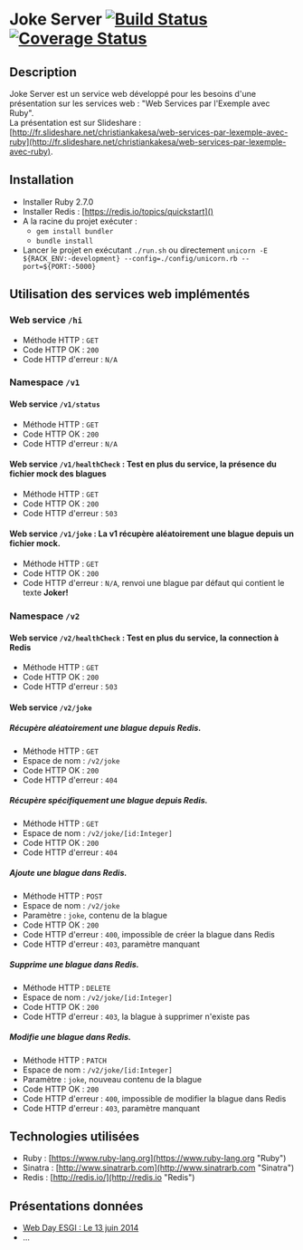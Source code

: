# Joke Server [![Build Status](https://travis-ci.org/fenicks/joke_server.svg?branch=master)](https://travis-ci.org/fenicks/joke_server) [![Coverage Status](https://coveralls.io/repos/fenicks/joke_server/badge.svg?branch=master&service=github)](https://coveralls.io/github/fenicks/joke_server?branch=master)

## Description

Joke Server est un service web développé pour les besoins d'une présentation sur les services web : "Web Services par l'Exemple avec Ruby".
<br>
La présentation est sur Slideshare : [http://fr.slideshare.net/christiankakesa/web-services-par-lexemple-avec-ruby](http://fr.slideshare.net/christiankakesa/web-services-par-lexemple-avec-ruby).

## Installation

 * Installer Ruby 2.7.0
 * Installer Redis : [https://redis.io/topics/quickstart]()
 * A la racine du projet exécuter :
   * `gem install bundler`
   * `bundle install`
 * Lancer le projet en exécutant `./run.sh` ou directement `unicorn -E ${RACK_ENV:-development} --config=./config/unicorn.rb --port=${PORT:-5000}`

## Utilisation des services web implémentés

### Web service `/hi`

 * Méthode HTTP : `GET`
 * Code HTTP OK : `200`
 * Code HTTP d'erreur : `N/A`

### Namespace `/v1`

#### Web service `/v1/status`

 * Méthode HTTP : `GET`
 * Code HTTP OK : `200`
 * Code HTTP d'erreur : `N/A`

#### Web service `/v1/healthCheck` : Test en plus du service, la présence du fichier mock des blagues

 * Méthode HTTP : `GET`
 * Code HTTP OK : `200`
 * Code HTTP d'erreur : `503`

#### Web service `/v1/joke` : La v1 récupère aléatoirement une blague depuis un fichier mock.

 * Méthode HTTP : `GET`
 * Code HTTP OK : `200`
 * Code HTTP d'erreur : `N/A`, renvoi une blague par défaut qui contient le texte **Joker!**

### Namespace `/v2`

#### Web service `/v2/healthCheck` : Test en plus du service, la connection à Redis

 * Méthode HTTP : `GET`
 * Code HTTP OK : `200`
 * Code HTTP d'erreur : `503`

#### Web service `/v2/joke`

##### Récupère aléatoirement une blague depuis Redis.

 * Méthode HTTP : `GET`
 * Espace de nom : `/v2/joke`
 * Code HTTP OK : `200`
 * Code HTTP d'erreur : `404`

##### Récupère spécifiquement une blague depuis Redis.

 * Méthode HTTP : `GET`
 * Espace de nom : `/v2/joke/[id:Integer]`
 * Code HTTP OK : `200`
 * Code HTTP d'erreur : `404`

##### Ajoute une blague dans Redis.

 * Méthode HTTP : `POST`
 * Espace de nom : `/v2/joke`
 * Paramètre : `joke`, contenu de la blague
 * Code HTTP OK : `200`
 * Code HTTP d'erreur : `400`, impossible de créer la blague dans Redis
 * Code HTTP d'erreur : `403`, paramètre manquant

##### Supprime une blague dans Redis.

 * Méthode HTTP : `DELETE`
 * Espace de nom : `/v2/joke/[id:Integer]`
 * Code HTTP OK : `200`
 * Code HTTP d'erreur : `403`, la blague à supprimer n'existe pas

##### Modifie une blague dans Redis.

  * Méthode HTTP : `PATCH`
  * Espace de nom : `/v2/joke/[id:Integer]`
  * Paramètre : `joke`, nouveau contenu de la blague
  * Code HTTP OK : `200`
  * Code HTTP d'erreur : `400`, impossible de modifier la blague dans Redis
  * Code HTTP d'erreur : `403`, paramètre manquant

## Technologies utilisées

- Ruby : [https://www.ruby-lang.org](https://www.ruby-lang.org "Ruby")
- Sinatra : [http://www.sinatrarb.com](http://www.sinatrarb.com "Sinatra")
- Redis : [http://redis.io/](http://redis.io "Redis")

## Présentations données

 * [Web Day ESGI : Le 13 juin 2014](http://www.esgi.fr/emailing/esgi_web_day_120614_etudiant/esgi_web_day_120614_etudiant_html.html "Web Day ESGI : Le 13 juin 2014")
 * ...